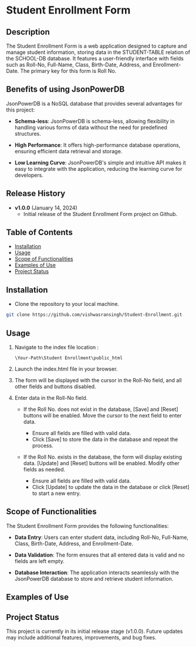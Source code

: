 # Student Enrollment Form


## Description

The Student Enrollment Form is a web application designed to capture and manage student information, storing data in the STUDENT-TABLE relation of the SCHOOL-DB database. It features a user-friendly interface with fields such as Roll-No, Full-Name, Class, Birth-Date, Address, and Enrollment-Date. The primary key for this form is Roll No.




## Benefits of using JsonPowerDB

JsonPowerDB is a NoSQL database that provides several advantages for this project:

- **Schema-less**: JsonPowerDB is schema-less, allowing flexibility in handling various forms of data without the need for predefined structures.

- **High Performance**: It offers high-performance database operations, ensuring efficient data retrieval and storage.

- **Low Learning Curve**: JsonPowerDB's simple and intuitive API makes it easy to integrate with the application, reducing the learning curve for developers.



## Release History

- **v1.0.0** (January 14, 2024)
  - Initial release of the Student Enrollment Form project on Github.

## Table of Contents

- [Installation](#installation)
- [Usage](#usage)
- [Scope of Functionalities](#scope-of-functionalities)
- [Examples of Use](#examples-of-use)
- [Project Status](project-status)




## Installation
  - Clone the repository to your local machine.

```bash
git clone https://github.com/vishwasransingh/Student-Enrollment.git
```

## Usage

1. Navigate to the index file location : 

    `\Your-Path\Student Enrollment\public_html`

2. Launch the index.html file in your browser.

3. The form will be displayed with the cursor in the Roll-No field, and all other fields and buttons disabled.

4. Enter data in the Roll-No field.
   - If the Roll No. does not exist in the database, [Save] and [Reset] buttons will be enabled. Move the cursor to the next field to enter data.
     - Ensure all fields are filled with valid data.
     - Click [Save] to store the data in the database and repeat the process.
   
   - If the Roll No. exists in the database, the form will display existing data. [Update] and [Reset] buttons will be enabled. Modify other fields as needed.
     - Ensure all fields are filled with valid data.
     - Click [Update] to update the data in the database or click [Reset] to start a new entry.







## Scope of Functionalities

The Student Enrollment Form provides the following functionalities:

- **Data Entry**: Users can enter student data, including Roll-No, Full-Name, Class, Birth-Date, Address, and Enrollment-Date.

- **Data Validation**: The form ensures that all entered data is valid and no fields are left empty.

- **Database Interaction**: The application interacts seamlessly with the JsonPowerDB database to store and retrieve student information.




## Examples of Use



## Project Status

This project is currently in its initial release stage (v1.0.0). Future updates may include additional features, improvements, and bug fixes.
